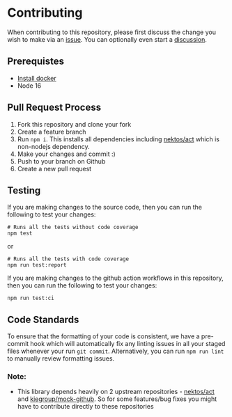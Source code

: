 # Contributing

When contributing to this repository, please first discuss the change you wish to make via an [issue](https://github.com/kiegroup/act-js/issues). You can optionally even start a [discussion](https://github.com/kiegroup/act-js/discussions).

## Prerequistes

- [Install docker](https://docs.docker.com/get-docker/)
- Node 16

## Pull Request Process

1. Fork this repository and clone your fork
2. Create a feature branch
3. Run `npm i`. This installs all dependencies including [nektos/act](https://github.com/nektos/act) which is non-nodejs dependency.
3. Make your changes and commit :)
4. Push to your branch on Github
5. Create a new pull request

## Testing

If you are making changes to the source code, then you can run the following to test your changes:
```shell
# Runs all the tests without code coverage
npm test
```
or
```shell
# Runs all the tests with code coverage
npm run test:report
```

If you are making changes to the github action workflows in this repository, then you can run the following to test your changes:
```
npm run test:ci
```

## Code Standards

To ensure that the formatting of your code is consistent, we have a pre-commit hook which will automatically fix any linting issues in all your staged files whenever your run `git commit`. Alternatively, you can run `npm run lint` to manually review formatting issues.

### Note:
- This library depends heavily on 2 upstream repositories - [nektos/act](https://github.com/nektos/act) and [kiegroup/mock-github](https://github.com/kiegroup/mock-github). So for some features/bug fixes you might have to contribute directly to these repositories

